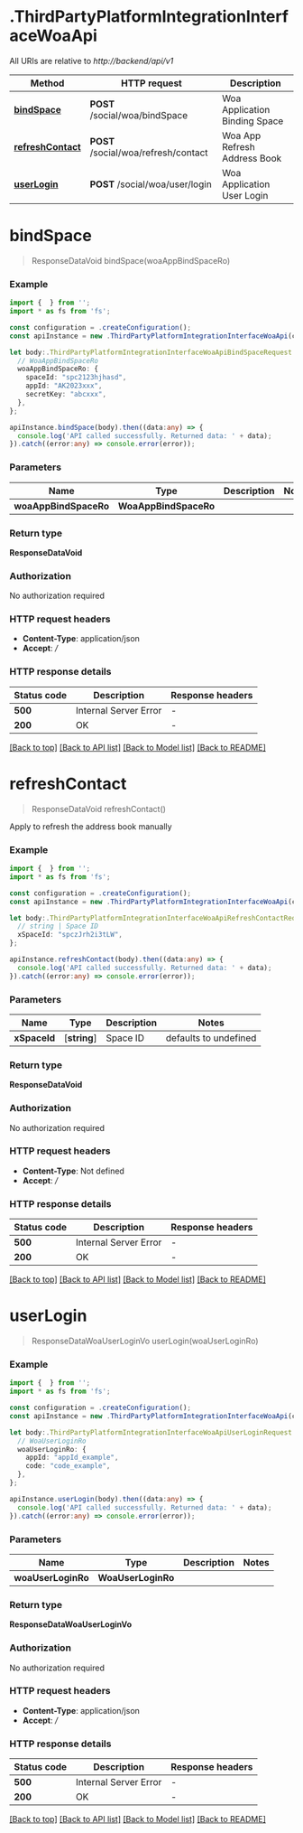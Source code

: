 # .ThirdPartyPlatformIntegrationInterfaceWoaApi

All URIs are relative to *http://backend/api/v1*

Method | HTTP request | Description
------------- | ------------- | -------------
[**bindSpace**](ThirdPartyPlatformIntegrationInterfaceWoaApi.md#bindSpace) | **POST** /social/woa/bindSpace | Woa Application Binding Space
[**refreshContact**](ThirdPartyPlatformIntegrationInterfaceWoaApi.md#refreshContact) | **POST** /social/woa/refresh/contact | Woa App Refresh Address Book
[**userLogin**](ThirdPartyPlatformIntegrationInterfaceWoaApi.md#userLogin) | **POST** /social/woa/user/login | Woa Application User Login


# **bindSpace**
> ResponseDataVoid bindSpace(woaAppBindSpaceRo)


### Example


```typescript
import {  } from '';
import * as fs from 'fs';

const configuration = .createConfiguration();
const apiInstance = new .ThirdPartyPlatformIntegrationInterfaceWoaApi(configuration);

let body:.ThirdPartyPlatformIntegrationInterfaceWoaApiBindSpaceRequest = {
  // WoaAppBindSpaceRo
  woaAppBindSpaceRo: {
    spaceId: "spc2123hjhasd",
    appId: "AK2023xxx",
    secretKey: "abcxxx",
  },
};

apiInstance.bindSpace(body).then((data:any) => {
  console.log('API called successfully. Returned data: ' + data);
}).catch((error:any) => console.error(error));
```


### Parameters

Name | Type | Description  | Notes
------------- | ------------- | ------------- | -------------
 **woaAppBindSpaceRo** | **WoaAppBindSpaceRo**|  |


### Return type

**ResponseDataVoid**

### Authorization

No authorization required

### HTTP request headers

 - **Content-Type**: application/json
 - **Accept**: */*


### HTTP response details
| Status code | Description | Response headers |
|-------------|-------------|------------------|
**500** | Internal Server Error |  -  |
**200** | OK |  -  |

[[Back to top]](#) [[Back to API list]](README.md#documentation-for-api-endpoints) [[Back to Model list]](README.md#documentation-for-models) [[Back to README]](README.md)

# **refreshContact**
> ResponseDataVoid refreshContact()

Apply to refresh the address book manually

### Example


```typescript
import {  } from '';
import * as fs from 'fs';

const configuration = .createConfiguration();
const apiInstance = new .ThirdPartyPlatformIntegrationInterfaceWoaApi(configuration);

let body:.ThirdPartyPlatformIntegrationInterfaceWoaApiRefreshContactRequest = {
  // string | Space ID
  xSpaceId: "spczJrh2i3tLW",
};

apiInstance.refreshContact(body).then((data:any) => {
  console.log('API called successfully. Returned data: ' + data);
}).catch((error:any) => console.error(error));
```


### Parameters

Name | Type | Description  | Notes
------------- | ------------- | ------------- | -------------
 **xSpaceId** | [**string**] | Space ID | defaults to undefined


### Return type

**ResponseDataVoid**

### Authorization

No authorization required

### HTTP request headers

 - **Content-Type**: Not defined
 - **Accept**: */*


### HTTP response details
| Status code | Description | Response headers |
|-------------|-------------|------------------|
**500** | Internal Server Error |  -  |
**200** | OK |  -  |

[[Back to top]](#) [[Back to API list]](README.md#documentation-for-api-endpoints) [[Back to Model list]](README.md#documentation-for-models) [[Back to README]](README.md)

# **userLogin**
> ResponseDataWoaUserLoginVo userLogin(woaUserLoginRo)


### Example


```typescript
import {  } from '';
import * as fs from 'fs';

const configuration = .createConfiguration();
const apiInstance = new .ThirdPartyPlatformIntegrationInterfaceWoaApi(configuration);

let body:.ThirdPartyPlatformIntegrationInterfaceWoaApiUserLoginRequest = {
  // WoaUserLoginRo
  woaUserLoginRo: {
    appId: "appId_example",
    code: "code_example",
  },
};

apiInstance.userLogin(body).then((data:any) => {
  console.log('API called successfully. Returned data: ' + data);
}).catch((error:any) => console.error(error));
```


### Parameters

Name | Type | Description  | Notes
------------- | ------------- | ------------- | -------------
 **woaUserLoginRo** | **WoaUserLoginRo**|  |


### Return type

**ResponseDataWoaUserLoginVo**

### Authorization

No authorization required

### HTTP request headers

 - **Content-Type**: application/json
 - **Accept**: */*


### HTTP response details
| Status code | Description | Response headers |
|-------------|-------------|------------------|
**500** | Internal Server Error |  -  |
**200** | OK |  -  |

[[Back to top]](#) [[Back to API list]](README.md#documentation-for-api-endpoints) [[Back to Model list]](README.md#documentation-for-models) [[Back to README]](README.md)


